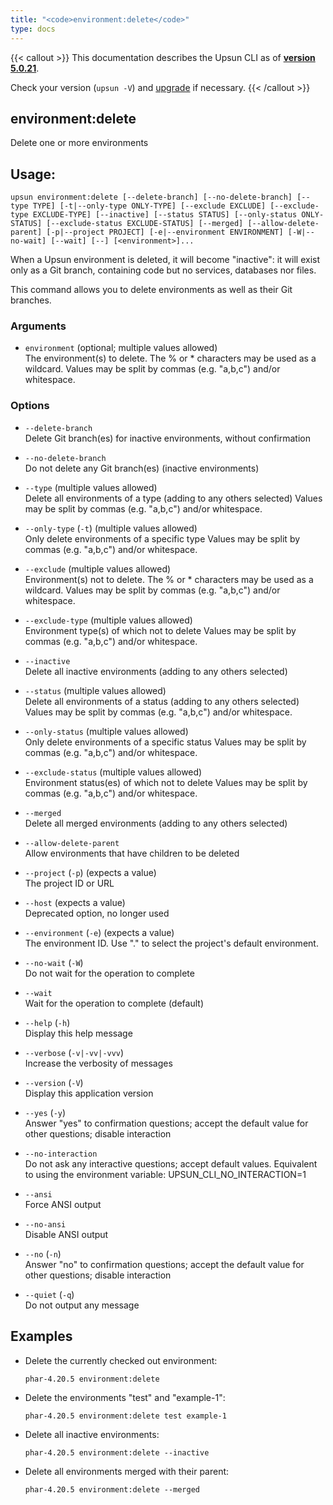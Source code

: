 ```yaml
---
title: "<code>environment:delete</code>"
type: docs
---
```


{{< callout >}}
  This documentation describes the Upsun CLI as of **[version 5.0.21](https://github.com/platformsh/cli/releases/tag/5.0.21)**.
  
  Check your version (`upsun -V`) and [upgrade](/cli/#upgrade-the-cli) if necessary.
{{< /callout >}}

environment:delete
------------------
Delete one or more environments

## Usage:

```
upsun environment:delete [--delete-branch] [--no-delete-branch] [--type TYPE] [-t|--only-type ONLY-TYPE] [--exclude EXCLUDE] [--exclude-type EXCLUDE-TYPE] [--inactive] [--status STATUS] [--only-status ONLY-STATUS] [--exclude-status EXCLUDE-STATUS] [--merged] [--allow-delete-parent] [-p|--project PROJECT] [-e|--environment ENVIRONMENT] [-W|--no-wait] [--wait] [--] [<environment>]...
```

When a Upsun environment is deleted, it will become "inactive": it will
exist only as a Git branch, containing code but no services, databases nor
files.

This command allows you to delete environments as well as their Git branches.

### Arguments

* `environment` (optional; multiple values allowed)  
  The environment(s) to delete.
The % or * characters may be used as a wildcard.
Values may be split by commas (e.g. "a,b,c") and/or whitespace.

### Options

* `--delete-branch`  
  Delete Git branch(es) for inactive environments, without confirmation

* `--no-delete-branch`  
  Do not delete any Git branch(es) (inactive environments)

* `--type` (multiple values allowed)  
  Delete all environments of a type (adding to any others selected)
Values may be split by commas (e.g. "a,b,c") and/or whitespace.

* `--only-type` (`-t`) (multiple values allowed)  
  Only delete environments of a specific type
Values may be split by commas (e.g. "a,b,c") and/or whitespace.

* `--exclude` (multiple values allowed)  
  Environment(s) not to delete.
The % or * characters may be used as a wildcard.
Values may be split by commas (e.g. "a,b,c") and/or whitespace.

* `--exclude-type` (multiple values allowed)  
  Environment type(s) of which not to delete
Values may be split by commas (e.g. "a,b,c") and/or whitespace.

* `--inactive`  
  Delete all inactive environments (adding to any others selected)

* `--status` (multiple values allowed)  
  Delete all environments of a status (adding to any others selected)
Values may be split by commas (e.g. "a,b,c") and/or whitespace.

* `--only-status` (multiple values allowed)  
  Only delete environments of a specific status
Values may be split by commas (e.g. "a,b,c") and/or whitespace.

* `--exclude-status` (multiple values allowed)  
  Environment status(es) of which not to delete
Values may be split by commas (e.g. "a,b,c") and/or whitespace.

* `--merged`  
  Delete all merged environments (adding to any others selected)

* `--allow-delete-parent`  
  Allow environments that have children to be deleted

* `--project` (`-p`) (expects a value)  
  The project ID or URL

* `--host` (expects a value)  
  Deprecated option, no longer used

* `--environment` (`-e`) (expects a value)  
  The environment ID. Use "." to select the project's default environment.

* `--no-wait` (`-W`)  
  Do not wait for the operation to complete

* `--wait`  
  Wait for the operation to complete (default)

* `--help` (`-h`)  
  Display this help message

* `--verbose` (`-v|-vv|-vvv`)  
  Increase the verbosity of messages

* `--version` (`-V`)  
  Display this application version

* `--yes` (`-y`)  
  Answer "yes" to confirmation questions; accept the default value for other questions; disable interaction

* `--no-interaction`  
  Do not ask any interactive questions; accept default values. Equivalent to using the environment variable: UPSUN_CLI_NO_INTERACTION=1

* `--ansi`  
  Force ANSI output

* `--no-ansi`  
  Disable ANSI output

* `--no` (`-n`)  
  Answer "no" to confirmation questions; accept the default value for other questions; disable interaction

* `--quiet` (`-q`)  
  Do not output any message

## Examples

* Delete the currently checked out environment:  
  ```
  phar-4.20.5 environment:delete 
  ```

* Delete the environments "test" and "example-1":  
  ```
  phar-4.20.5 environment:delete test example-1
  ```

* Delete all inactive environments:  
  ```
  phar-4.20.5 environment:delete --inactive
  ```

* Delete all environments merged with their parent:  
  ```
  phar-4.20.5 environment:delete --merged
  ```


